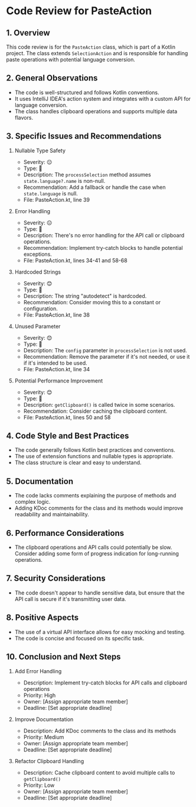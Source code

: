 # Code Review for PasteAction

## 1. Overview

This code review is for the `PasteAction` class, which is part of a Kotlin project. The class extends `SelectionAction` and is responsible for handling paste operations with potential language conversion.

## 2. General Observations

- The code is well-structured and follows Kotlin conventions.
- It uses IntelliJ IDEA's action system and integrates with a custom API for language conversion.
- The class handles clipboard operations and supports multiple data flavors.

## 3. Specific Issues and Recommendations

1. Nullable Type Safety
   - Severity: 😐
   - Type: 🐛
   - Description: The `processSelection` method assumes `state.language?.name` is non-null.
   - Recommendation: Add a fallback or handle the case when `state.language` is null.
   - File: PasteAction.kt, line 39

2. Error Handling
   - Severity: 😐
   - Type: 🐛
   - Description: There's no error handling for the API call or clipboard operations.
   - Recommendation: Implement try-catch blocks to handle potential exceptions.
   - File: PasteAction.kt, lines 34-41 and 58-68

3. Hardcoded Strings
   - Severity: 😊
   - Type: 🧹
   - Description: The string "autodetect" is hardcoded.
   - Recommendation: Consider moving this to a constant or configuration.
   - File: PasteAction.kt, line 38

4. Unused Parameter
   - Severity: 😊
   - Type: 🧹
   - Description: The `config` parameter in `processSelection` is not used.
   - Recommendation: Remove the parameter if it's not needed, or use it if it's intended to be used.
   - File: PasteAction.kt, line 34

5. Potential Performance Improvement
   - Severity: 😊
   - Type: 🚀
   - Description: `getClipboard()` is called twice in some scenarios.
   - Recommendation: Consider caching the clipboard content.
   - File: PasteAction.kt, lines 50 and 58

## 4. Code Style and Best Practices

- The code generally follows Kotlin best practices and conventions.
- The use of extension functions and nullable types is appropriate.
- The class structure is clear and easy to understand.

## 5. Documentation

- The code lacks comments explaining the purpose of methods and complex logic.
- Adding KDoc comments for the class and its methods would improve readability and maintainability.

## 6. Performance Considerations

- The clipboard operations and API calls could potentially be slow. Consider adding some form of progress indication for long-running operations.

## 7. Security Considerations

- The code doesn't appear to handle sensitive data, but ensure that the API call is secure if it's transmitting user data.

## 8. Positive Aspects

- The use of a virtual API interface allows for easy mocking and testing.
- The code is concise and focused on its specific task.

## 10. Conclusion and Next Steps

1. Add Error Handling
   - Description: Implement try-catch blocks for API calls and clipboard operations
   - Priority: High
   - Owner: [Assign appropriate team member]
   - Deadline: [Set appropriate deadline]

2. Improve Documentation
   - Description: Add KDoc comments to the class and its methods
   - Priority: Medium
   - Owner: [Assign appropriate team member]
   - Deadline: [Set appropriate deadline]

3. Refactor Clipboard Handling
   - Description: Cache clipboard content to avoid multiple calls to `getClipboard()`
   - Priority: Low
   - Owner: [Assign appropriate team member]
   - Deadline: [Set appropriate deadline]